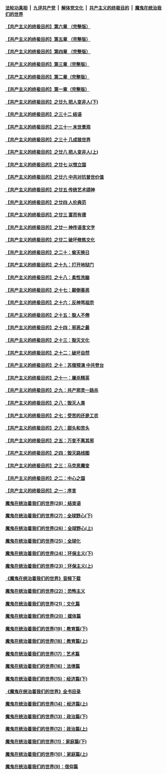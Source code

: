 

####  [法轮功真相](../../../../basic/blob/master/README.md?t=06210631) &nbsp;|&nbsp; [九评共产党](../../../../9ping.md/blob/master/README.md?t=06210631) &nbsp;|&nbsp; [解体党文化](../../../../jtdwh.md/blob/master/README.md?t=06210631)  &nbsp;|&nbsp; [共产主义的终极目的](../../../../gczydzjmd.md/blob/master/README.md?t=06210631) &nbsp;|&nbsp; [魔鬼在统治我们的世界](../../../../mgztzwmdsj.md/blob/master/README.md?t=06210631) 

#### [【共产主义的终极目的】第六章 （完整版）](../pages/nsc422/n11428913.md?t=06210631) 

#### [【共产主义的终极目的】第五章 （完整版）](../pages/nsc422/n11428912.md?t=06210631) 

#### [【共产主义的终极目的】第四章 （完整版）](../pages/nsc422/n11428907.md?t=06210631) 

#### [【共产主义的终极目的】第三章（完整版）](../pages/nsc422/n11428848.md?t=06210631) 

#### [【共产主义的终极目的】第二章（完整版）](../pages/nsc422/n11428831.md?t=06210631) 

#### [【共产主义的终极目的】第一章（完整版）](../pages/nsc422/n11417651.md?t=06210631) 

#### [【共产主义的终极目的】之廿九 把人变非人(下)](../pages/nsc422/n11344140.md?t=06210631) 

#### [【共产主义的终极目的】之三十二 结语](../pages/nsc422/n11360535.md?t=06210631) 

#### [【共产主义的终极目的】之三十一 末世景观](../pages/nsc422/n11351129.md?t=06210631) 

#### [【共产主义的终极目的】之三十 几成狼世界](../pages/nsc422/n11348280.md?t=06210631) 

#### [【共产主义的终极目的】之廿八 把人变非人(上)](../pages/nsc422/n11340492.md?t=06210631) 

#### [【共产主义的终极目的】之廿七 以恨立国](../pages/nsc422/n11336944.md?t=06210631) 

#### [【共产主义的终极目的】之廿六 中共对抗普世价值](../pages/nsc422/n11324785.md?t=06210631) 

#### [【共产主义的终极目的】之廿五 传统艺术颂神](../pages/nsc422/n11296396.md?t=06210631) 

#### [【共产主义的终极目的】之廿四 人伦典范](../pages/nsc422/n11296397.md?t=06210631) 

#### [【共产主义的终极目的】之廿三 富而有德](../pages/nsc422/n11283598.md?t=06210631) 

#### [【共产主义的终极目的】之廿一 神传语言文字](../pages/nsc422/n11263265.md?t=06210631) 

#### [【共产主义的终极目的】之廿二 破坏修炼文化](../pages/nsc422/n11245728.md?t=06210631) 

#### [【共产主义的终极目的】之二十：偷天换日](../pages/nsc422/n11238846.md?t=06210631) 

#### [【共产主义的终极目的】之十九：打开地狱门](../pages/nsc422/n11206376.md?t=06210631) 

#### [【共产主义的终极目的】之十八：柔性洗脑](../pages/nsc422/n11199994.md?t=06210631) 

#### [【共产主义的终极目的】之十七：颠倒善恶](../pages/nsc422/n11179782.md?t=06210631) 

#### [【共产主义的终极目的】之十六：反神骂祖宗](../pages/nsc422/n11166798.md?t=06210631) 

#### [【共产主义的终极目的】之十五：毁人不倦](../pages/nsc422/n11166792.md?t=06210631) 

#### [【共产主义的终极目的】之十四：邪恶之最](../pages/nsc422/n11150249.md?t=06210631) 

#### [【共产主义的终极目的】之十三：毁灭文化](../pages/nsc422/n11135227.md?t=06210631) 

#### [【共产主义的终极目的】之十二：破坏自然](../pages/nsc422/n11135214.md?t=06210631) 

#### [【共产主义的终极目的】之十：苏俄预演 中共登台](../pages/nsc422/n11118424.md?t=06210631) 

#### [【共产主义的终极目的】之十一：屠杀精英](../pages/nsc422/n11118442.md?t=06210631) 

#### [【共产主义的终极目的】之九：共产邪灵一路杀](../pages/nsc422/n11114139.md?t=06210631) 

#### [【共产主义的终极目的】之八：毁灭人类](../pages/nsc422/n11108503.md?t=06210631) 

#### [【共产主义的终极目的】之七：受苦的还是工农](../pages/nsc422/n11101809.md?t=06210631) 

#### [【共产主义的终极目的】之六：甜头和苦头](../pages/nsc422/n11096971.md?t=06210631) 

#### [【共产主义的终极目的】之五：万变不离其邪](../pages/nsc422/n11091285.md?t=06210631) 

#### [【共产主义的终极目的】之四：毁灭路线图](../pages/nsc422/n11086284.md?t=06210631) 

#### [【共产主义的终极目的】之三：马克思魔变](../pages/nsc422/n11061941.md?t=06210631) 

#### [【共产主义的终极目的】之二：中心之国](../pages/nsc422/n11047728.md?t=06210631) 

#### [【共产主义的终极目的】之一：序言](../pages/nsc422/n11086077.md?t=06210631) 

#### [魔鬼在统治着我们的世界(28)：结束语](../pages/nsc422/n10936246.md?t=06210631) 

#### [魔鬼在统治着我们的世界(27)：全球野心(下)](../pages/nsc422/n10928319.md?t=06210631) 

#### [魔鬼在统治着我们的世界(26)：全球野心(上)](../pages/nsc422/n10900318.md?t=06210631) 

#### [魔鬼在统治着我们的世界(25)：全球化](../pages/nsc422/n10788205.md?t=06210631) 

#### [魔鬼在统治着我们的世界(24)：环保主义(下)](../pages/nsc422/n10695307.md?t=06210631) 

#### [魔鬼在统治着我们的世界(23)：环保主义(上)](../pages/nsc422/n10688613.md?t=06210631) 

#### [《魔鬼在统治着我们的世界》音频下载](../pages/nsc422/n10635553.md?t=06210631) 

#### [魔鬼在统治着我们的世界(22)：恐怖主义](../pages/nsc422/n10614727.md?t=06210631) 

#### [魔鬼在统治着我们的世界(21)：文化篇](../pages/nsc422/n10597706.md?t=06210631) 

#### [魔鬼在统治着我们的世界(20)：媒体篇](../pages/nsc422/n10586579.md?t=06210631) 

#### [魔鬼在统治着我们的世界(19)：教育篇(下)](../pages/nsc422/n10564808.md?t=06210631) 

#### [魔鬼在统治着我们的世界(18)：教育篇(上)](../pages/nsc422/n10526970.md?t=06210631) 

#### [魔鬼在统治着我们的世界(17)：艺术篇](../pages/nsc422/n10499093.md?t=06210631) 

#### [魔鬼在统治着我们的世界(16)：法律篇](../pages/nsc422/n10485969.md?t=06210631) 

#### [魔鬼在统治着我们的世界(15)：经济篇(下)](../pages/nsc422/n10469975.md?t=06210631) 

#### [《魔鬼在统治着我们的世界》全书目录](../pages/nsc422/n10464261.md?t=06210631) 

#### [魔鬼在统治着我们的世界(14)：经济篇(上)](../pages/nsc422/n10457370.md?t=06210631) 

#### [魔鬼在统治着我们的世界(13)：政治篇(下)](../pages/nsc422/n10448270.md?t=06210631) 

#### [魔鬼在统治着我们的世界(12)：政治篇(上)](../pages/nsc422/n10444576.md?t=06210631) 

#### [魔鬼在统治着我们的世界(11)：家庭篇(下)](../pages/nsc422/n10440961.md?t=06210631) 

#### [魔鬼在统治着我们的世界(10)：家庭篇(上)](../pages/nsc422/n10435448.md?t=06210631) 

#### [魔鬼在统治着我们的世界(9)：信仰篇](../pages/nsc422/n10432159.md?t=06210631) 

